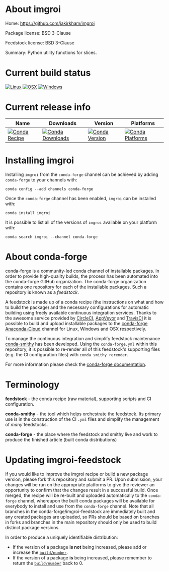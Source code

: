 About imgroi
============

Home: https://github.com/jakirkham/imgroi

Package license: BSD 3-Clause

Feedstock license: BSD 3-Clause

Summary: Python utility functions for slices.



Current build status
====================

[![Linux](https://img.shields.io/circleci/project/github/conda-forge/imgroi-feedstock/master.svg?label=Linux)](https://circleci.com/gh/conda-forge/imgroi-feedstock)
[![OSX](https://img.shields.io/travis/conda-forge/imgroi-feedstock/master.svg?label=macOS)](https://travis-ci.org/conda-forge/imgroi-feedstock)
[![Windows](https://img.shields.io/appveyor/ci/conda-forge/imgroi-feedstock/master.svg?label=Windows)](https://ci.appveyor.com/project/conda-forge/imgroi-feedstock/branch/master)

Current release info
====================

| Name | Downloads | Version | Platforms |
| --- | --- | --- | --- |
| [![Conda Recipe](https://img.shields.io/badge/recipe-imgroi-green.svg)](https://anaconda.org/conda-forge/imgroi) | [![Conda Downloads](https://img.shields.io/conda/dn/conda-forge/imgroi.svg)](https://anaconda.org/conda-forge/imgroi) | [![Conda Version](https://img.shields.io/conda/vn/conda-forge/imgroi.svg)](https://anaconda.org/conda-forge/imgroi) | [![Conda Platforms](https://img.shields.io/conda/pn/conda-forge/imgroi.svg)](https://anaconda.org/conda-forge/imgroi) |

Installing imgroi
=================

Installing `imgroi` from the `conda-forge` channel can be achieved by adding `conda-forge` to your channels with:

```
conda config --add channels conda-forge
```

Once the `conda-forge` channel has been enabled, `imgroi` can be installed with:

```
conda install imgroi
```

It is possible to list all of the versions of `imgroi` available on your platform with:

```
conda search imgroi --channel conda-forge
```


About conda-forge
=================

conda-forge is a community-led conda channel of installable packages.
In order to provide high-quality builds, the process has been automated into the
conda-forge GitHub organization. The conda-forge organization contains one repository
for each of the installable packages. Such a repository is known as a *feedstock*.

A feedstock is made up of a conda recipe (the instructions on what and how to build
the package) and the necessary configurations for automatic building using freely
available continuous integration services. Thanks to the awesome service provided by
[CircleCI](https://circleci.com/), [AppVeyor](https://www.appveyor.com/)
and [TravisCI](https://travis-ci.org/) it is possible to build and upload installable
packages to the [conda-forge](https://anaconda.org/conda-forge)
[Anaconda-Cloud](https://anaconda.org/) channel for Linux, Windows and OSX respectively.

To manage the continuous integration and simplify feedstock maintenance
[conda-smithy](https://github.com/conda-forge/conda-smithy) has been developed.
Using the ``conda-forge.yml`` within this repository, it is possible to re-render all of
this feedstock's supporting files (e.g. the CI configuration files) with ``conda smithy rerender``.

For more information please check the [conda-forge documentation](https://conda-forge.org/docs/).

Terminology
===========

**feedstock** - the conda recipe (raw material), supporting scripts and CI configuration.

**conda-smithy** - the tool which helps orchestrate the feedstock.
                   Its primary use is in the construction of the CI ``.yml`` files
                   and simplify the management of *many* feedstocks.

**conda-forge** - the place where the feedstock and smithy live and work to
                  produce the finished article (built conda distributions)


Updating imgroi-feedstock
=========================

If you would like to improve the imgroi recipe or build a new
package version, please fork this repository and submit a PR. Upon submission,
your changes will be run on the appropriate platforms to give the reviewer an
opportunity to confirm that the changes result in a successful build. Once
merged, the recipe will be re-built and uploaded automatically to the
`conda-forge` channel, whereupon the built conda packages will be available for
everybody to install and use from the `conda-forge` channel.
Note that all branches in the conda-forge/imgroi-feedstock are
immediately built and any created packages are uploaded, so PRs should be based
on branches in forks and branches in the main repository should only be used to
build distinct package versions.

In order to produce a uniquely identifiable distribution:
 * If the version of a package **is not** being increased, please add or increase
   the [``build/number``](https://conda.io/docs/user-guide/tasks/build-packages/define-metadata.html#build-number-and-string).
 * If the version of a package **is** being increased, please remember to return
   the [``build/number``](https://conda.io/docs/user-guide/tasks/build-packages/define-metadata.html#build-number-and-string)
   back to 0.
